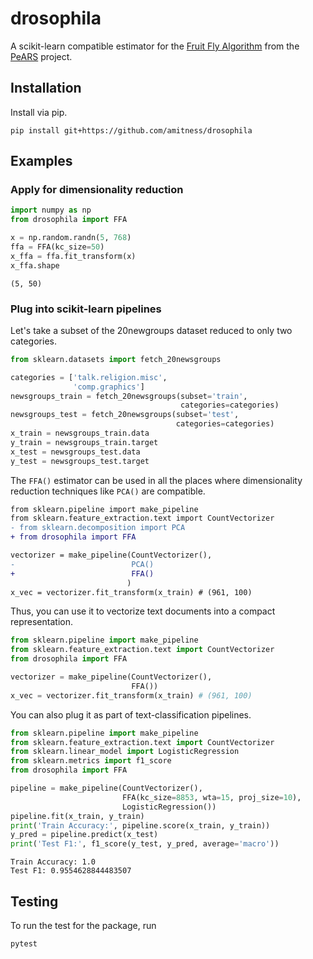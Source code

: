 # drosophila
A scikit-learn compatible estimator for the [Fruit Fly Algorithm](https://pearsproject.org/blog/An-introduction-to-the-fruit-fly-algorithm.html) from the [PeARS](https://github.com/PeARSearch/PeARS-fruit-fly) project.

## Installation
Install via pip.

```shell
pip install git+https://github.com/amitness/drosophila
```

## Examples

### Apply for dimensionality reduction

```python
import numpy as np
from drosophila import FFA

x = np.random.randn(5, 768)
ffa = FFA(kc_size=50)
x_ffa = ffa.fit_transform(x)
x_ffa.shape
```
```
(5, 50)
```

### Plug into scikit-learn pipelines

Let's take a subset of the 20newgroups dataset reduced to only two categories.

```python
from sklearn.datasets import fetch_20newsgroups

categories = ['talk.religion.misc',
              'comp.graphics']
newsgroups_train = fetch_20newsgroups(subset='train',
                                      categories=categories)
newsgroups_test = fetch_20newsgroups(subset='test',
                                     categories=categories)
x_train = newsgroups_train.data
y_train = newsgroups_train.target
x_test = newsgroups_test.data
y_test = newsgroups_test.target
```

The `FFA()` estimator can be used in all the places where dimensionality reduction techniques like `PCA()` are compatible.

```diff
from sklearn.pipeline import make_pipeline
from sklearn.feature_extraction.text import CountVectorizer
- from sklearn.decomposition import PCA
+ from drosophila import FFA

vectorizer = make_pipeline(CountVectorizer(),
-                          PCA()
+                          FFA()
                          )
x_vec = vectorizer.fit_transform(x_train) # (961, 100)
```

Thus, you can use it to vectorize text documents into a compact representation.

```python
from sklearn.pipeline import make_pipeline
from sklearn.feature_extraction.text import CountVectorizer
from drosophila import FFA

vectorizer = make_pipeline(CountVectorizer(),
                           FFA())
x_vec = vectorizer.fit_transform(x_train) # (961, 100)
```

You can also plug it as part of text-classification pipelines.
```python
from sklearn.pipeline import make_pipeline
from sklearn.feature_extraction.text import CountVectorizer
from sklearn.linear_model import LogisticRegression
from sklearn.metrics import f1_score
from drosophila import FFA

pipeline = make_pipeline(CountVectorizer(),
                         FFA(kc_size=8853, wta=15, proj_size=10),
                         LogisticRegression())
pipeline.fit(x_train, y_train)
print('Train Accuracy:', pipeline.score(x_train, y_train))
y_pred = pipeline.predict(x_test)
print('Test F1:', f1_score(y_test, y_pred, average='macro'))
```
```
Train Accuracy: 1.0
Test F1: 0.9554628844483507
```

## Testing
To run the test for the package, run
```shell
pytest
````
